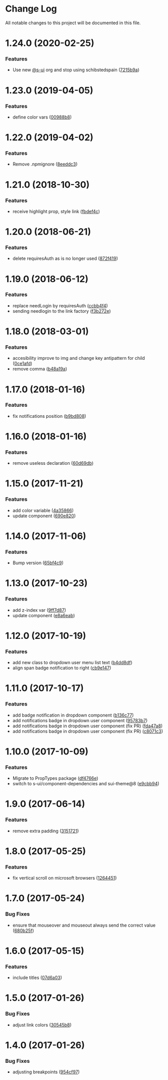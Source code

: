 # Change Log

All notable changes to this project will be documented in this file.

# 1.24.0 (2020-02-25)


### Features

* Use new [@s-ui](https://github.com/s-ui) org and stop using schibstedspain ([7215b9a](https://github.com/SUI-Components/schibsted-spain-components/commit/7215b9a3d7a96c7dc4233611adb20a40cba1e0ad))



# 1.23.0 (2019-04-05)


### Features

* define color vars ([00988b8](https://github.com/SUI-Components/schibsted-spain-components/commit/00988b86e3d9e0409311142e514a5069a8ea6f57))



# 1.22.0 (2019-04-02)


### Features

* Remove .npmignore ([8eeddc3](https://github.com/SUI-Components/schibsted-spain-components/commit/8eeddc32f22b6f220a47cf0cfb7082d4411de547))



# 1.21.0 (2018-10-30)


### Features

* receive highlight prop, style link ([fbdef4c](https://github.com/SUI-Components/schibsted-spain-components/commit/fbdef4c46f0b846ee5d91ff5e1e175c6c28d7bca))



# 1.20.0 (2018-06-21)


### Features

* delete requiresAuth as is no longer used ([872f419](https://github.com/SUI-Components/schibsted-spain-components/commit/872f419bd3231c1f51729f574a82341e60dcae5f))



# 1.19.0 (2018-06-12)


### Features

* replace needLogin by requiresAuth ([ccbb4f4](https://github.com/SUI-Components/schibsted-spain-components/commit/ccbb4f4517ba2703eebf4816f344707261865f45))
* sending needlogin to the link factory ([f3b272e](https://github.com/SUI-Components/schibsted-spain-components/commit/f3b272e4ca48efb69bbaac285e7eccfc8ea31404))



# 1.18.0 (2018-03-01)


### Features

* accesibility improve to img and change key antipattern for child ([0ce1afd](https://github.com/SUI-Components/schibsted-spain-components/commit/0ce1afd25826dfb347a77775fd42e5d17d73021e))
* remove comma ([b48a19a](https://github.com/SUI-Components/schibsted-spain-components/commit/b48a19a5c0788488a5c286b0f7e4c10aa66fb037))



# 1.17.0 (2018-01-16)


### Features

* fix notifications position ([b9bd808](https://github.com/SUI-Components/schibsted-spain-components/commit/b9bd808ed8f367c2ccf841b9c895cab3eae10615))



# 1.16.0 (2018-01-16)


### Features

* remove useless declaration ([60d69db](https://github.com/SUI-Components/schibsted-spain-components/commit/60d69db0fa8b0e240b24b14148510d0298de58d0))



# 1.15.0 (2017-11-21)


### Features

* add color variable ([4a35866](https://github.com/SUI-Components/schibsted-spain-components/commit/4a358662a7f34fa50c3e998aca56be55f977348d))
* update component ([690e820](https://github.com/SUI-Components/schibsted-spain-components/commit/690e8203e6a78f92a869dccf62d287a81f70529c))



# 1.14.0 (2017-11-06)


### Features

* Bump version ([65bf4c9](https://github.com/SUI-Components/schibsted-spain-components/commit/65bf4c944b2517f23f11c075fd20ba68abafacaf))



# 1.13.0 (2017-10-23)


### Features

* add z-index var ([9ff7d87](https://github.com/SUI-Components/schibsted-spain-components/commit/9ff7d872042cfc153878b2e2011f64cd1d05f9f1))
* update component ([e8a6eab](https://github.com/SUI-Components/schibsted-spain-components/commit/e8a6eab635729d14a1e8478585e07b8d2df10b12))



# 1.12.0 (2017-10-19)


### Features

* add new class to dropdown user menu list text ([b4dd8df](https://github.com/SUI-Components/schibsted-spain-components/commit/b4dd8dfc5533d26cb4c5cd7d56cf06e092964175))
* align span badge notification to right ([cb9e147](https://github.com/SUI-Components/schibsted-spain-components/commit/cb9e147858a714778b49a12ad4c9047d89a30edb))



# 1.11.0 (2017-10-17)


### Features

* add badge notification in dropdown component ([b136c77](https://github.com/SUI-Components/schibsted-spain-components/commit/b136c77918c58f0c5cb0975af3d5c2642abb0533))
* add notifications badge in dropdown user component ([95783b7](https://github.com/SUI-Components/schibsted-spain-components/commit/95783b7f8cafd754aced8801a4103a9ae1c5317a))
* add notifications badge in dropdown user component (fix PR) ([fda47a8](https://github.com/SUI-Components/schibsted-spain-components/commit/fda47a8a95a4f832fc1d7b4761a555d0c994ad9f))
* add notifications badge in dropdown user component (fix PR) ([c8071c3](https://github.com/SUI-Components/schibsted-spain-components/commit/c8071c37b1b9c8e9f3c1622db884bd8cf3c52c17))



# 1.10.0 (2017-10-09)


### Features

* Migrate to PropTypes package ([df4766e](https://github.com/SUI-Components/schibsted-spain-components/commit/df4766ef63ee2eeec3bbe3e0310e67fa1e835467))
* switch to s-ui/component-dependencies and sui-theme@8 ([e9cbb94](https://github.com/SUI-Components/schibsted-spain-components/commit/e9cbb947e7958b873507b95b8437fee3a7579ad6))



# 1.9.0 (2017-06-14)


### Features

* remove extra padding ([3151721](https://github.com/SUI-Components/schibsted-spain-components/commit/3151721e9d77b820ad0b51fafc610f8cd2f3eac3))



# 1.8.0 (2017-05-25)


### Features

* fix vertical scroll on microsoft browsers ([1264451](https://github.com/SUI-Components/schibsted-spain-components/commit/126445167e125ff80a24e637c9f2b6626cd14578))



# 1.7.0 (2017-05-24)


### Bug Fixes

* ensure that mouseover and mouseout always send the correct value ([680b25f](https://github.com/SUI-Components/schibsted-spain-components/commit/680b25fbc681b20fd63c8f4b2455f7252ce01edd))



# 1.6.0 (2017-05-15)


### Features

* include titles ([07d6a03](https://github.com/SUI-Components/schibsted-spain-components/commit/07d6a03e085451a336239df1ae71234337541087))



# 1.5.0 (2017-01-26)


### Bug Fixes

* adjust link colors ([30545b8](https://github.com/SUI-Components/schibsted-spain-components/commit/30545b85f68c6cc6c5870240599fa46fcf54bac6))



# 1.4.0 (2017-01-26)


### Bug Fixes

* adjusting breakpoints ([954cf97](https://github.com/SUI-Components/schibsted-spain-components/commit/954cf978434ae057f91e22b04272d3efbc8777d3))



